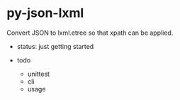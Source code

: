 py-json-lxml
============

Convert JSON to lxml.etree so that xpath can be applied.

* status: just getting started

* todo
  - unittest
  - cli
  - usage
